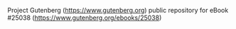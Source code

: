 Project Gutenberg (https://www.gutenberg.org) public repository for eBook #25038 (https://www.gutenberg.org/ebooks/25038)
